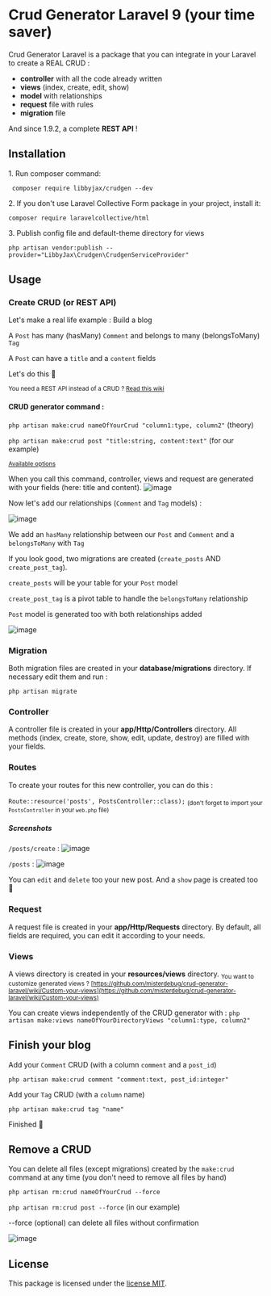 # Crud Generator Laravel 9 (your time saver)

Crud Generator Laravel is a package that you can integrate in your Laravel to create a REAL CRUD :

-   **controller** with all the code already written
-   **views** (index, create, edit, show)
-   **model** with relationships
-   **request** file with rules
-   **migration** file

And since 1.9.2, a complete **REST API** !

## Installation

1\. Run composer command:

` composer require libbyjax/crudgen --dev`

2\. If you don't use Laravel Collective Form package in your project, install it:

`composer require laravelcollective/html`

3\. Publish config file and default-theme directory for views

`php artisan vendor:publish --provider="LibbyJax\Crudgen\CrudgenServiceProvider"`

## Usage

### Create CRUD (or REST API)

Let's make a real life example : Build a blog

A `Post` has many (hasMany) `Comment` and belongs to many (belongsToMany) `Tag`

A `Post` can have a `title` and a `content` fields

Let's do this 🙂

<sub>You need a REST API instead of a CRUD ? [Read this wiki](https://github.com/misterdebug/crud-generator-laravel/wiki/Make-a-complete-REST-API-instead-of-CRUD)</sub>

#### CRUD generator command :

`php artisan make:crud nameOfYourCrud "column1:type, column2"` (theory)

`php artisan make:crud post "title:string, content:text"` (for our example)

<sub>[Available options](https://github.com/misterdebug/crud-generator-laravel/wiki/Available-options-when-you-use-make:crud-command)</sub>

When you call this command, controller, views and request are generated with your fields (here: title and content).
![image](https://user-images.githubusercontent.com/23297600/192172786-1703f7b8-f577-45c1-b0f9-296999827af2.png)

Now let's add our relationships (`Comment` and `Tag` models) :

![image](https://user-images.githubusercontent.com/23297600/192173041-6c71d727-1e29-4edc-9397-bdb07f44a378.png)

We add an `hasMany` relationship between our `Post` and `Comment`
and a `belongsToMany` with `Tag`

If you look good, two migrations are created (`create_posts` AND `create_post_tag`).

`create_posts` will be your table for your `Post` model

`create_post_tag` is a pivot table to handle the `belongsToMany` relationship

`Post` model is generated too with both relationships added

![image](https://user-images.githubusercontent.com/23297600/192173463-f3e61b41-373a-44a8-870f-fc837968a5c7.png)

### Migration

Both migration files are created in your **database/migrations** directory. If necessary edit them and run :

`php artisan migrate`

### Controller

A controller file is created in your **app/Http/Controllers** directory. All methods (index, create, store, show, edit, update, destroy) are filled with your fields.

### Routes

To create your routes for this new controller, you can do this :

`Route::resource('posts', PostsController::class);` <sub>(don't forget to import your `PostsController` in your `web.php` file)</sub>

##### Screenshots

`/posts/create` :
![image](https://user-images.githubusercontent.com/23297600/192176702-dc0371f4-5d1b-49e3-a9ea-7352a33187d4.png)

`/posts` :
![image](https://user-images.githubusercontent.com/23297600/192176845-b3722083-90a9-4257-90d1-8a2eb28baa01.png)

You can `edit` and `delete` too your new post. And a `show` page is created too 🙂

### Request

A request file is created in your **app/Http/Requests** directory. By default, all fields are required, you can edit it according to your needs.

### Views

A views directory is created in your **resources/views** directory.
<sub>You want to customize generated views ? [https://github.com/misterdebug/crud-generator-laravel/wiki/Custom-your-views](https://github.com/misterdebug/crud-generator-laravel/wiki/Custom-your-views)</sub>

You can create views independently of the CRUD generator with :
`php artisan make:views nameOfYourDirectoryViews "column1:type, column2"`

## Finish your blog

Add your `Comment` CRUD (with a column `comment` and a `post_id`)

`php artisan make:crud comment "comment:text, post_id:integer"`

Add your `Tag` CRUD (with a `column` name)

`php artisan make:crud tag "name"`

Finished 🎉

## Remove a CRUD

You can delete all files (except migrations) created by the `make:crud` command at any time (you don't need to remove all files by hand)

`php artisan rm:crud nameOfYourCrud --force`

`php artisan rm:crud post --force` (in our example)

--force (optional) can delete all files without confirmation

![image](https://user-images.githubusercontent.com/23297600/192183601-a4f8d206-3920-4f8a-8e0d-cf8442894e07.png)

## License

This package is licensed under the [license MIT](http://opensource.org/licenses/MIT).
